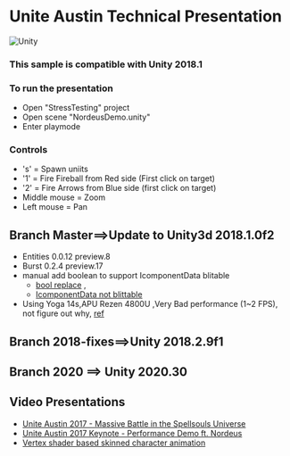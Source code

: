 # Unite Austin Technical Presentation

![Unity](https://github.com/Unity-Technologies/UniteAustinTechnicalPresentation/blob/master/WelcomeImage.png)

### This sample is compatible with Unity 2018.1

### To run the presentation
* Open "StressTesting" project 
* Open scene "NordeusDemo.unity"
* Enter playmode

### Controls
* 's' = Spawn uniits
* '1' = Fire Fireball from Red side (First click on target)
* '2' = Fire Arrows from Blue side (first click on target)
* Middle mouse = Zoom
* Left mouse = Pan

## Branch Master==>Update to Unity3d 2018.1.0f2
* Entities 0.0.12 preview.8
* Burst 0.2.4 preview.17
* manual add boolean to support IcomponentData blitable
    - [bool replace](https://forum.unity.com/threads/bool1-gone-in-preview-4.532814/) ,
    - [IcomponentData not blittable](https://forum.unity.com/threads/icomponentdata-not-blittable.618076/)
* Using Yoga 14s,APU Rezen 4800U ,Very Bad performance (1~2 FPS), not figure out why, [ref](https://forum.unity.com/threads/why-is-the-rendering-performance-when-using-ecs-worse-than-when-using-monobehaviour.1250830/) 

## Branch 2018-fixes==>Unity 2018.2.9f1

## Branch 2020 ==> Unity 2020.30

## Video Presentations
- [Unite Austin 2017 - Massive Battle in the Spellsouls Universe](https://www.youtube.com/watch?v=GEuT5-oCu_I)
- [Unite Austin 2017 Keynote - Performance Demo ft. Nordeus](https://www.youtube.com/watch?v=0969LalB7vw&t=550s)
- [Vertex shader based skinned character animation](https://forum.unity.com/threads/vertex-shader-based-skinned-character-animation.692077/)
